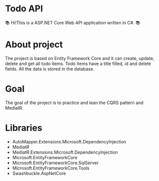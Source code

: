 # Todo API 
📚 Hi!This is a ASP.NET Core Web API application written in C#. 📚 

# About project
The project is based on Entity Framework Core and it can create, update, delete and get all todo items. Todo items have a title filled, id and delete fields. All the data is stored in the database.

# Goal 
The goal of the project is to practice and lean the CQRS pattern and  MediatR.

# Libraries 
- AutoMapper.Extensions.Microsoft.DependencyInjection
- MediatR
- MediatR.Extensions.Microsoft.DependencyInjection
- Microsoft.EntityFrameworkCore
- Microsoft.EntityFrameworkCore.SqlServer
- Microsoft.EntityFrameworkCore.Tools
- Swashbuckle.AspNetCore

